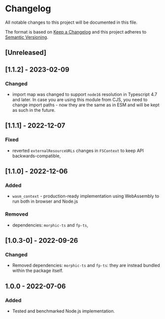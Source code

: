 # Changelog

All notable changes to this project will be documented in this file.

The format is based on [Keep a Changelog](http://keepachangelog.com/en/1.0.0/)
and this project adheres to [Semantic Versioning](http://semver.org/spec/v2.0.0.html).

## [Unreleased]

## [1.1.2] - 2023-02-09

### Changed

- import map was changed to support `node16` resolution in Typescript 4.7 and later.
  In case you are using this module from CJS, you need to change import paths - now they are the same as in ESM and will be kept as such in the future.

## [1.1.1] - 2022-12-07

### Fixed

- reverted `externalResourceURLs` changes in `FSContext` to keep API backwards-compatible,

## [1.1.0] - 2022-12-06

### Added

- `wasm_context` - production-ready implementation using WebAssembly to run both in browser and Node.js

### Removed

- dependencies: `morphic-ts` and `fp-ts`,

## [1.0.3-0] - 2022-09-26

### Changed

- Removed dependencies: `morphic-ts` and `fp-ts`: they are instead bundled within the package itself.

## 1.0.0 - 2022-07-06

### Added

- Tested and benchmarked Node.js implementation.
